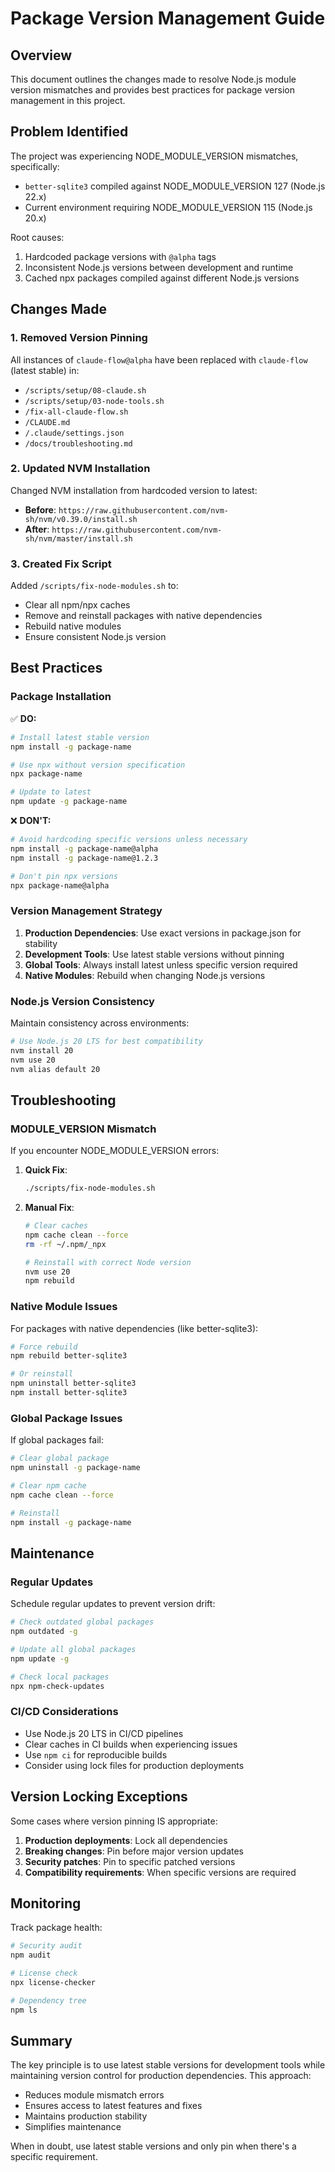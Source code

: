 # Package Version Management Guide

## Overview

This document outlines the changes made to resolve Node.js module version mismatches and provides best practices for package version management in this project.

## Problem Identified

The project was experiencing NODE_MODULE_VERSION mismatches, specifically:
- `better-sqlite3` compiled against NODE_MODULE_VERSION 127 (Node.js 22.x)
- Current environment requiring NODE_MODULE_VERSION 115 (Node.js 20.x)

Root causes:
1. Hardcoded package versions with `@alpha` tags
2. Inconsistent Node.js versions between development and runtime
3. Cached npx packages compiled against different Node.js versions

## Changes Made

### 1. Removed Version Pinning

All instances of `claude-flow@alpha` have been replaced with `claude-flow` (latest stable) in:
- `/scripts/setup/08-claude.sh`
- `/scripts/setup/03-node-tools.sh`
- `/fix-all-claude-flow.sh`
- `/CLAUDE.md`
- `/.claude/settings.json`
- `/docs/troubleshooting.md`

### 2. Updated NVM Installation

Changed NVM installation from hardcoded version to latest:
- **Before**: `https://raw.githubusercontent.com/nvm-sh/nvm/v0.39.0/install.sh`
- **After**: `https://raw.githubusercontent.com/nvm-sh/nvm/master/install.sh`

### 3. Created Fix Script

Added `/scripts/fix-node-modules.sh` to:
- Clear all npm/npx caches
- Remove and reinstall packages with native dependencies
- Rebuild native modules
- Ensure consistent Node.js version

## Best Practices

### Package Installation

✅ **DO:**
```bash
# Install latest stable version
npm install -g package-name

# Use npx without version specification
npx package-name

# Update to latest
npm update -g package-name
```

❌ **DON'T:**
```bash
# Avoid hardcoding specific versions unless necessary
npm install -g package-name@alpha
npm install -g package-name@1.2.3

# Don't pin npx versions
npx package-name@alpha
```

### Version Management Strategy

1. **Production Dependencies**: Use exact versions in package.json for stability
2. **Development Tools**: Use latest stable versions without pinning
3. **Global Tools**: Always install latest unless specific version required
4. **Native Modules**: Rebuild when changing Node.js versions

### Node.js Version Consistency

Maintain consistency across environments:
```bash
# Use Node.js 20 LTS for best compatibility
nvm install 20
nvm use 20
nvm alias default 20
```

## Troubleshooting

### MODULE_VERSION Mismatch

If you encounter NODE_MODULE_VERSION errors:

1. **Quick Fix**:
   ```bash
   ./scripts/fix-node-modules.sh
   ```

2. **Manual Fix**:
   ```bash
   # Clear caches
   npm cache clean --force
   rm -rf ~/.npm/_npx
   
   # Reinstall with correct Node version
   nvm use 20
   npm rebuild
   ```

### Native Module Issues

For packages with native dependencies (like better-sqlite3):

```bash
# Force rebuild
npm rebuild better-sqlite3

# Or reinstall
npm uninstall better-sqlite3
npm install better-sqlite3
```

### Global Package Issues

If global packages fail:

```bash
# Clear global package
npm uninstall -g package-name

# Clear npm cache
npm cache clean --force

# Reinstall
npm install -g package-name
```

## Maintenance

### Regular Updates

Schedule regular updates to prevent version drift:

```bash
# Check outdated global packages
npm outdated -g

# Update all global packages
npm update -g

# Check local packages
npx npm-check-updates
```

### CI/CD Considerations

- Use Node.js 20 LTS in CI/CD pipelines
- Clear caches in CI builds when experiencing issues
- Use `npm ci` for reproducible builds
- Consider using lock files for production deployments

## Version Locking Exceptions

Some cases where version pinning IS appropriate:

1. **Production deployments**: Lock all dependencies
2. **Breaking changes**: Pin before major version updates
3. **Security patches**: Pin to specific patched versions
4. **Compatibility requirements**: When specific versions are required

## Monitoring

Track package health:

```bash
# Security audit
npm audit

# License check
npx license-checker

# Dependency tree
npm ls
```

## Summary

The key principle is to use latest stable versions for development tools while maintaining version control for production dependencies. This approach:

- Reduces module mismatch errors
- Ensures access to latest features and fixes
- Maintains production stability
- Simplifies maintenance

When in doubt, use latest stable versions and only pin when there's a specific requirement.